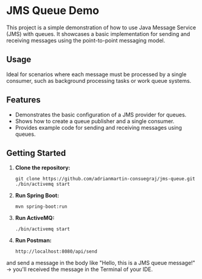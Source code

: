 # JMS Queue Demo
This project is a simple demonstration of how to use Java Message Service (JMS) with queues. It showcases a basic implementation for sending and receiving messages using the point-to-point messaging model.

## Usage
Ideal for scenarios where each message must be processed by a single consumer, such as background processing tasks or work queue systems.

## Features
- Demonstrates the basic configuration of a JMS provider for queues.
- Shows how to create a queue publisher and a single consumer.
- Provides example code for sending and receiving messages using queues.

## Getting Started

1. **Clone the repository:**
   ```script
   git clone https://github.com/adrianmartin-consuegraj/jms-queue.git
   ./bin/activemq start
2. **Run Spring Boot:**
   ```script
   mvn spring-boot:run
3. **Run ActiveMQ:**
   ```script
   ./bin/activemq start
4. **Run Postman:**
   ```script
   http://localhost:8080/api/send
and send a message in the body like "Hello, this is a JMS queue message!" -> you'll received the message in the Terminal of your IDE.
